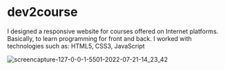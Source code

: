 # dev2course
I designed a responsive website for courses offered on Internet platforms. Basically, to learn programming for front and back. I worked with technologies such as: HTML5, CSS3, JavaScript


![screencapture-127-0-0-1-5501-2022-07-21-14_23_42](https://user-images.githubusercontent.com/104890083/180213365-25ebacb5-4cd8-4a63-a154-d915b9f676fc.png)
